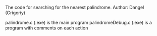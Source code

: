 The code for searching for the nearest palindrome. 
Author: Dangel (Grigoriy)

palindrome.c (.exe) is the main program
palindromeDebug.c (.exe) is a program with comments on each action